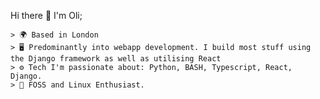 Hi there 👋 I'm Oli; 


																	






    > 🌍 Based in London
    > 🖥️ Predominantly into webapp development. I build most stuff using the Django framework as well as utilising React
  	> ⚙️ Tech I'm passionate about: Python, BASH, Typescript, React, Django.
	> 🐧 FOSS and Linux Enthusiast.
